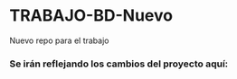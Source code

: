 # TRABAJO-BD-Nuevo

Nuevo repo para el trabajo

### Se irán reflejando los cambios del proyecto aquí:
